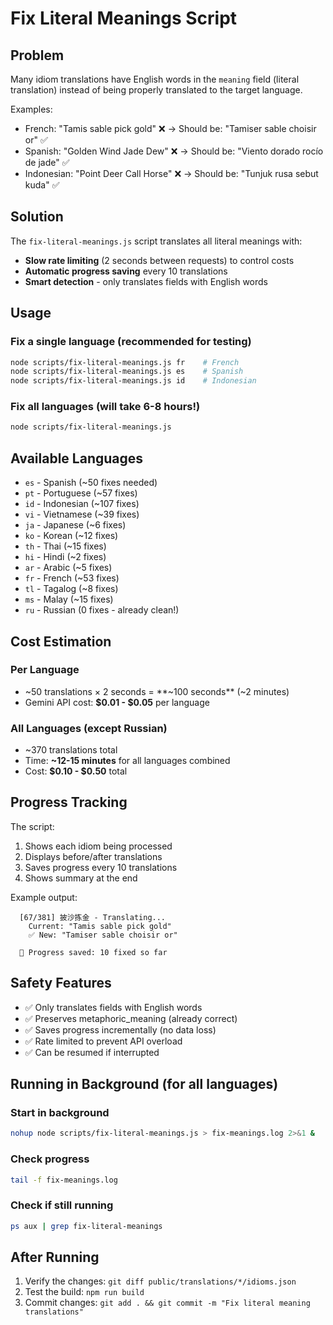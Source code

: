 # Fix Literal Meanings Script

## Problem
Many idiom translations have English words in the `meaning` field (literal translation) instead of being properly translated to the target language.

Examples:
- French: "Tamis sable pick gold" ❌ → Should be: "Tamiser sable choisir or" ✅
- Spanish: "Golden Wind Jade Dew" ❌ → Should be: "Viento dorado rocío de jade" ✅
- Indonesian: "Point Deer Call Horse" ❌ → Should be: "Tunjuk rusa sebut kuda" ✅

## Solution
The `fix-literal-meanings.js` script translates all literal meanings with:
- **Slow rate limiting** (2 seconds between requests) to control costs
- **Automatic progress saving** every 10 translations
- **Smart detection** - only translates fields with English words

## Usage

### Fix a single language (recommended for testing)
```bash
node scripts/fix-literal-meanings.js fr    # French
node scripts/fix-literal-meanings.js es    # Spanish
node scripts/fix-literal-meanings.js id    # Indonesian
```

### Fix all languages (will take 6-8 hours!)
```bash
node scripts/fix-literal-meanings.js
```

## Available Languages
- `es` - Spanish (~50 fixes needed)
- `pt` - Portuguese (~57 fixes)
- `id` - Indonesian (~107 fixes)
- `vi` - Vietnamese (~39 fixes)
- `ja` - Japanese (~6 fixes)
- `ko` - Korean (~12 fixes)
- `th` - Thai (~15 fixes)
- `hi` - Hindi (~2 fixes)
- `ar` - Arabic (~5 fixes)
- `fr` - French (~53 fixes)
- `tl` - Tagalog (~8 fixes)
- `ms` - Malay (~15 fixes)
- `ru` - Russian (0 fixes - already clean!)

## Cost Estimation

### Per Language
- ~50 translations × 2 seconds = **~100 seconds** (~2 minutes)
- Gemini API cost: **$0.01 - $0.05** per language

### All Languages (except Russian)
- ~370 translations total
- Time: **~12-15 minutes** for all languages combined
- Cost: **$0.10 - $0.50** total

## Progress Tracking
The script:
1. Shows each idiom being processed
2. Displays before/after translations
3. Saves progress every 10 translations
4. Shows summary at the end

Example output:
```
  [67/381] 披沙拣金 - Translating...
    Current: "Tamis sable pick gold"
    ✅ New: "Tamiser sable choisir or"

  💾 Progress saved: 10 fixed so far
```

## Safety Features
- ✅ Only translates fields with English words
- ✅ Preserves metaphoric_meaning (already correct)
- ✅ Saves progress incrementally (no data loss)
- ✅ Rate limited to prevent API overload
- ✅ Can be resumed if interrupted

## Running in Background (for all languages)

### Start in background
```bash
nohup node scripts/fix-literal-meanings.js > fix-meanings.log 2>&1 &
```

### Check progress
```bash
tail -f fix-meanings.log
```

### Check if still running
```bash
ps aux | grep fix-literal-meanings
```

## After Running
1. Verify the changes: `git diff public/translations/*/idioms.json`
2. Test the build: `npm run build`
3. Commit changes: `git add . && git commit -m "Fix literal meaning translations"`
